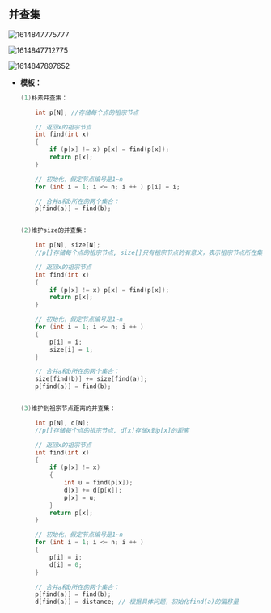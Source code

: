 ## 并查集

![1614847775777](C:\Users\Mr.Yang\AppData\Roaming\Typora\typora-user-images\1614847775777.png)

![1614847712775](C:\Users\Mr.Yang\AppData\Roaming\Typora\typora-user-images\1614847712775.png)

![1614847897652](C:\Users\Mr.Yang\AppData\Roaming\Typora\typora-user-images\1614847897652.png)





- **模板：**

  ```c++
  (1)朴素并查集：
  
      int p[N]; //存储每个点的祖宗节点
  
      // 返回x的祖宗节点
      int find(int x)
      {
          if (p[x] != x) p[x] = find(p[x]);
          return p[x];
      }
  
      // 初始化，假定节点编号是1~n
      for (int i = 1; i <= n; i ++ ) p[i] = i;
  
      // 合并a和b所在的两个集合：
      p[find(a)] = find(b);
  
  
  (2)维护size的并查集：
  
      int p[N], size[N];
      //p[]存储每个点的祖宗节点, size[]只有祖宗节点的有意义，表示祖宗节点所在集合中的点的数量
  
      // 返回x的祖宗节点
      int find(int x)
      {
          if (p[x] != x) p[x] = find(p[x]);
          return p[x];
      }
  
      // 初始化，假定节点编号是1~n
      for (int i = 1; i <= n; i ++ )
      {
          p[i] = i;
          size[i] = 1;
      }
  
      // 合并a和b所在的两个集合：
      size[find(b)] += size[find(a)];
      p[find(a)] = find(b);
  
  
  (3)维护到祖宗节点距离的并查集：
  
      int p[N], d[N];
      //p[]存储每个点的祖宗节点, d[x]存储x到p[x]的距离
  
      // 返回x的祖宗节点
      int find(int x)
      {
          if (p[x] != x)
          {
              int u = find(p[x]);
              d[x] += d[p[x]];
              p[x] = u;
          }
          return p[x];
      }
  
      // 初始化，假定节点编号是1~n
      for (int i = 1; i <= n; i ++ )
      {
          p[i] = i;
          d[i] = 0;
      }
  
      // 合并a和b所在的两个集合：
      p[find(a)] = find(b);
      d[find(a)] = distance; // 根据具体问题，初始化find(a)的偏移量
  ```

  

